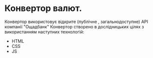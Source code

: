 # Конвертор валют. 
Конвертор використовує відкрите (публічне , загальнодоступне) API  компанії "Ощадбанк"
Конвертор створено в дослідницьких цілях з використанням наступних технологій:
   - HTML
   - CSS
   - JS
